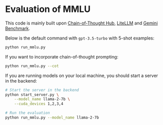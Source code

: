 # Evaluation of MMLU

This code is mainly built upon [Chain-of-Thought Hub](https://github.com/FranxYao/chain-of-thought-hub), [LiteLLM](https://github.com/BerriAI/litellm) and [Gemini Benchmark](https://github.com/neulab/gemini-benchmark).

Below is the default command with `gpt-3.5-turbo` with 5-shot examples:
```bash
python run_mmlu.py
```

If you want to incorporate chain-of-thought prompting:
```bash
python run_mmlu.py --cot
```


If you are running models on your local machine, you should start a server in the backend:
```bash
# Start the server in the backend
python start_server.py \
    --model_name llama-2-7b \
    --cuda_devices 1,2,3,4

# Run the evaluation
python run_mmlu.py --model_name llama-2-7b
```
